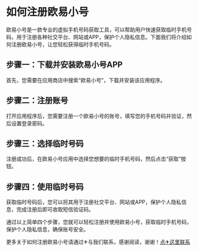 # 如何注册欧易小号

欧易小号是一款专业的虚拟手机号码获取工具，可以帮助用户快速获取临时手机号码，用于注册各种社交平台、网站或APP，保护个人隐私信息。下面我们将介绍如何注册欧易小号，让您轻松获得临时手机号码。

## 步骤一：下载并安装欧易小号APP

首先，您需要在应用商店中搜索“欧易小号”，下载并安装该应用程序。

## 步骤二：注册账号

打开应用程序后，您需要注册一个欧易小号的账号，填写您的手机号码并验证，然后设置登录密码。

## 步骤三：选择临时号码

注册成功后，在欧易小号应用中选择您想要的临时手机号码，然后点击“获取”按钮。

## 步骤四：使用临时号码

获取临时号码后，您可以将其用于注册社交平台、网站或APP，保护个人隐私信息，完成注册后即可收取短信验证码。

通过以上简单四个步骤，您就可以轻松注册并使用欧易小号，获取临时手机号码，保护个人隐私信息，确保账号安全。

更多关于如何注册欧易小号请通过✈与我们联系，感谢阅读，谢谢！[点✈这里联系](https://lm.k02.cc)
